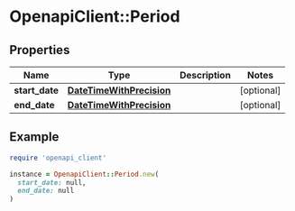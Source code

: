 # OpenapiClient::Period

## Properties

| Name | Type | Description | Notes |
| ---- | ---- | ----------- | ----- |
| **start_date** | [**DateTimeWithPrecision**](DateTimeWithPrecision.md) |  | [optional] |
| **end_date** | [**DateTimeWithPrecision**](DateTimeWithPrecision.md) |  | [optional] |

## Example

```ruby
require 'openapi_client'

instance = OpenapiClient::Period.new(
  start_date: null,
  end_date: null
)
```

